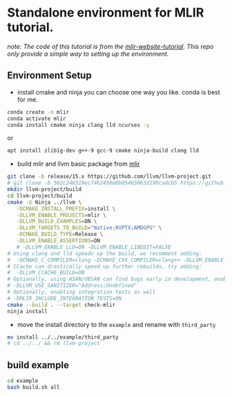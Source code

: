 # Standalone environment for MLIR tutorial.

*note: The code of this tutorial is from the [mlir-website-tutorial](https://mlir.llvm.org/docs/Tutorials/Toy/Ch-1/). This repo only provide a simple way to setting up the environment.*

## Environment Setup

- install cmake and ninja you can choose one way you like. conda is best for me.

```bash
conda create -n mlir
conda activate mlir
conda install cmake ninja clang lld ncurses -y
```

or

```bash
apt install zlib1g-dev g++-9 gcc-9 cmake ninja-build clang lld
```

- build mlir and llvm basic package from [mlir](https://mlir.llvm.org/getting_started/)

```bash
git clone -b release/15.x https://github.com/llvm/llvm-project.git
# git clone -b 502c246519ec7462450e0b05465063d190cadcb5 https://github.com/llvm/llvm-project.git
mkdir llvm-project/build
cd llvm-project/build
cmake -G Ninja ../llvm \
   -DCMAKE_INSTALL_PREFIX=install \
   -DLLVM_ENABLE_PROJECTS=mlir \
   -DLLVM_BUILD_EXAMPLES=ON \
   -DLLVM_TARGETS_TO_BUILD="Native;NVPTX;AMDGPU" \
   -DCMAKE_BUILD_TYPE=Release \
   -DLLVM_ENABLE_ASSERTIONS=ON
   # -DLLVM_ENABLE_LLD=ON -DLLVM_ENABLE_LIBEDIT=FALSE
# Using clang and lld speeds up the build, we recomment adding:
#  -DCMAKE_C_COMPILER=clang -DCMAKE_CXX_COMPILER=clang++ -DLLVM_ENABLE_LLD=ON
# CCache can drastically speed up further rebuilds, try adding:
#  -DLLVM_CCACHE_BUILD=ON
# Optionally, using ASAN/UBSAN can find bugs early in development, enable with:
# -DLLVM_USE_SANITIZER="Address;Undefined"
# Optionally, enabling integration tests as well
# -DMLIR_INCLUDE_INTEGRATION_TESTS=ON
cmake --build . --target check-mlir
ninja install
```

- move the install directory to the `example` and rename with `third_party`

```bash
mv install ../../example/third_party
# cd ../../ && rm llvm-project
```

## build example

```bash
cd example
bash build.sh all
```
